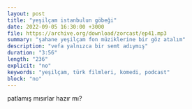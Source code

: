 ```yaml
---
layout: post
title: "yeşilçam istanbulun göbeği"
date: 2022-09-05 16:30:00 +3000
file: https://archive.org/download/zorcast/ep41.mp3
summary: "şahane yeşilçam fon müziklerine bir göz atalım"
description: "vefa yalnızca bir semt adıymış"
duration: "3:56" 
length: "236"
explicit: "no" 
keywords: "yeşilçam, türk filmleri, komedi, podcast"
block: "no" 
---
```



patlamış mısırlar hazır mı?